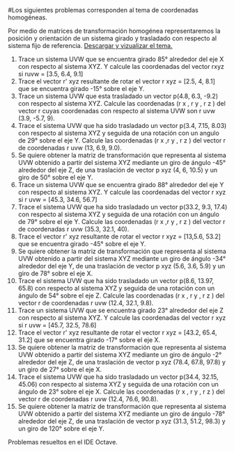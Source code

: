 #Los siguientes problemas corresponden al tema de coordenadas homogéneas.

Por medio de matrices de transformación homogénea representaremos la posición y orientación de un sistema girado y trasladado con respecto al sistema fijo de referencia. [Descargar y vizualizar el tema.](https://cloud.elifedrive.com/public/zNqBx3Lpd_-g32wF7cKfK46a) 


1. Trace un sistema UVW que se encuentra girado 85° alrededor del eje X con respecto al sistema XYZ. Y calcule las coordenadas del vector rxyz si ruvw = [3.5, 6.4, 9.1]
2. Trace el vector r' xyz resultante de rotar el vector r xyz = [2.5, 4, 8.1] que se encuentra girado -15° sobre el eje Y.
3. Trace un sistema UVW que esta trasladado un vector p(4.8, 6.3, -9.2) con respecto al sistema XYZ. Calcule las coordenadas (r x , r y , r z ) del vector r cuyas coordenadas con respecto al sistema UVW son r uvw (3.9, -5.7, 9).
4. Trace el sistema UVW que ha sido trasladado un vector p(3.4, 7.15, 8.03) con respecto al sistema XYZ y seguida de una rotación con un angulo de 29° sobre el eje Y. Calcule las coordenadas (r x ,r y , r z ) del vector r de coordenadas r uvw (13, 6.9, 9.0).
5. Se quiere obtener la matriz de transformación que representa al sistema UVW obtenido a partir del sistema XYZ mediante un giro de ángulo -45° alrededor del eje Z, de una traslación de vector p xyz (4, 6, 10.5) y un giro de 50° sobre el eje Y.
6. Trace un sistema UVW que se encuentra girado 88° alrededor del eje Y con respecto al sistema XYZ. Y calcule las coordenadas del vector r xyz si r uvw = [45.3, 34.6, 56.7]
7. Trace el sistema UVW que ha sido trasladado un vector p(33.2, 9.3, 17.4) con respecto al sistema XYZ y seguida de una rotación con un ángulo de 79° sobre el eje Y. Calcule las coordenadas (r x ,r y , r z ) del vector r de coordenadas r uvw (35.3, 32.1, 40).
8. Trace el vector r' xyz resultante de rotar el vector r xyz = [13,5.6, 53.2] que se encuentra girado -45° sobre el eje Y.
9. Se quiere obtener la matriz de transformación que representa al sistema UVW obtenido a partir del sistema XYZ mediante un giro de ángulo -34° alrededor del eje Y, de una traslación de vector p xyz (5.6, 3.6, 5.9) y un giro de 78° sobre el eje X.
10. Trace el sistema UVW que ha sido trasladado un vector p(8.6, 13.97, 65.8) con respecto al sistema XYZ y seguida de una rotación con un ángulo de 54° sobre el eje Z. Calcule las coordenadas (r x , r y , r z ) del vector r de coordenadas r uvw (12.4, 32.1, 9.8).
11. Trace un sistema UVW que se encuentra girado 23° alrededor del eje Z con respecto al sistema XYZ. Y calcule las coordenadas del vector r xyz si r uvw = [45.7, 32.5, 78.6]
12. Trace el vector r' xyz resultante de rotar el vector r xyz = [43.2, 65.4, 31.2] que se encuentra girado -17° sobre el eje X.
13. Se quiere obtener la matriz de transformación que representa al sistema UVW obtenido a partir del sistema XYZ mediante un giro de ángulo -2° alrededor del eje Z, de una traslación de vector p xyz (78.4, 67.8, 97.8) y un giro de 27° sobre el eje X.
14. Trace el sistema UVW que ha sido trasladado un vector p(34.4, 32.15, 45.06) con respecto al sistema XYZ y seguida de una rotación con un ángulo de 23° sobre el eje X. Calcule las coordenadas (r x , r y , r z ) del vector r de coordenadas r uvw (12.4, 76.6, 90.8).
15. Se quiere obtener la matriz de transformación que representa al sistema UVW obtenido a partir del sistema XYZ mediante un giro de ángulo -78° alrededor del eje Z, de una traslación de vector p xyz (31.3, 51.2, 98.3) y un giro de 120° sobre el eje Y.

Problemas resueltos en el IDE Octave.
